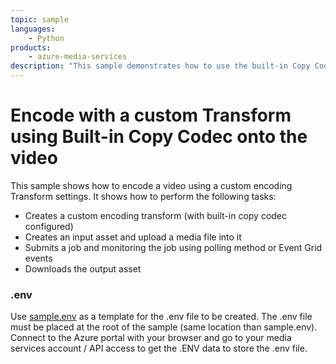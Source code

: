 ```yaml
---
topic: sample
languages:
    - Python
products:
    - azure-media-services
description: "This sample demonstrates how to use the built-in Copy Codec preset that can take a source video file that is already encoded using H264 and AAC audio, and copy it into MP4 tracks that are ready to be streamed by the AMS service."
---
```


# Encode with a custom Transform using Built-in Copy Codec onto the video

This sample shows how to encode a video using a custom encoding Transform settings. It shows how to perform the following tasks:

* Creates a custom encoding transform (with built-in copy codec configured)
* Creates an input asset and upload a media file into it
* Submits a job and monitoring the job using polling method or Event Grid events
* Downloads the output asset

### .env

Use [sample.env](../../sample.env) as a template for the .env file to be created. The .env file must be placed at the root of the sample (same location than sample.env).
Connect to the Azure portal with your browser and go to your media services account / API access to get the .ENV data to store the .env file.